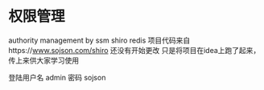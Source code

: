 # 权限管理
authority management by ssm shiro redis
项目代码来自https://www.sojson.com/shiro 
还没有开始更改 只是将项目在idea上跑了起来，传上来供大家学习使用

登陆用户名 admin 密码 sojson
